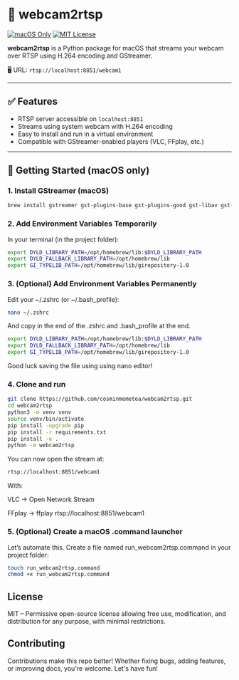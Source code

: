# 📡 webcam2rtsp

[![macOS Only](https://img.shields.io/badge/macOS-supported-brightgreen?logo=apple)](#)
[![MIT License](https://img.shields.io/github/license/cosminmemetea/webcam2rtsp)](https://github.com/cosminmemetea/webcam2rtsp/blob/main/LICENSE)

**webcam2rtsp** is a Python package for macOS that streams your webcam over RTSP using H.264 encoding and GStreamer.

🖥️ URL: `rtsp://localhost:8851/webcam1`

---

## ✅ Features

- RTSP server accessible on `localhost:8851`
- Streams using system webcam with H.264 encoding
- Easy to install and run in a virtual environment
- Compatible with GStreamer-enabled players (VLC, FFplay, etc.)

---

## 🚀 Getting Started (macOS only)

### 1. Install GStreamer (macOS)

```bash
brew install gstreamer gst-plugins-base gst-plugins-good gst-libav gst-plugins-bad gst-plugins-ugly pygobject3
```

### 2. Add Environment Variables Temporarily
In your terminal (in the project folder):

```bash
export DYLD_LIBRARY_PATH=/opt/homebrew/lib:$DYLD_LIBRARY_PATH
export DYLD_FALLBACK_LIBRARY_PATH=/opt/homebrew/lib
export GI_TYPELIB_PATH=/opt/homebrew/lib/girepository-1.0
```



### 3. (Optional) Add Environment Variables Permanently
Edit your ~/.zshrc (or ~/.bash_profile):

```bash
nano ~/.zshrc
```
And copy in the end of the .zshrc and .bash_profile at the end.
```bash
export DYLD_LIBRARY_PATH=/opt/homebrew/lib:$DYLD_LIBRARY_PATH
export DYLD_FALLBACK_LIBRARY_PATH=/opt/homebrew/lib
export GI_TYPELIB_PATH=/opt/homebrew/lib/girepository-1.0
```

Good luck saving the file using using nano editor!


### 4. Clone and run

```bash
git clone https://github.com/cosminmemetea/webcam2rtsp.git
cd webcam2rtsp
python3 -m venv venv
source venv/bin/activate
pip install -upgrade pip
pip install -r requirements.txt
pip install -e .
python -m webcam2rtsp
```

You can now open the stream at:

```bash
rtsp://localhost:8851/webcam1
```

With:

VLC → Open Network Stream

FFplay → ffplay rtsp://localhost:8851/webcam1

### 5. (Optional) Create a macOS .command launcher

Let’s automate this. Create a file named run_webcam2rtsp.command in your project folder:


```bash
touch run_webcam2rtsp.command
chmod +x run_webcam2rtsp.command
```

## License

MIT – Permissive open-source license allowing free use, modification, and distribution for any purpose, with minimal restrictions.

## Contributing
Contributions make this repo better! Whether fixing bugs, adding features, or improving docs, you're welcome.
Let's have fun!


